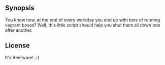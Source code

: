 ## Synopsis

You know how, at the end of every workday you end up with tons of running vagrant boxes? Well, this little script should help you shut them all down one after another.

## License

It's Beerware! ;-)
